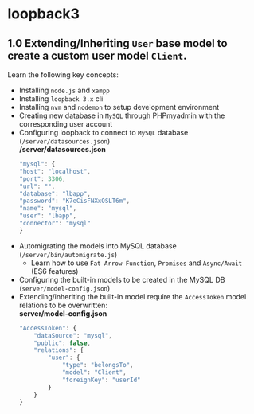 # loopback3

## 1.0 Extending/Inheriting `User` base model to create a custom user model `Client`.

Learn the following key concepts:  
* Installing `node.js` and `xampp`   
* Installing `loopback 3.x` cli    
* Installing `nvm` and `nodemon` to setup development environment
* Creating new database in `MySQL` through PHPmyadmin with the corresponding user account   
* Configuring loopback to connect to `MySQL` database (`/server/datasources.json`)  
**/server/datasources.json**   
    ```javascript
    "mysql": {
    "host": "localhost",
    "port": 3306,
    "url": "",
    "database": "lbapp",
    "password": "K7eCisFNXxOSLT6m",
    "name": "mysql",
    "user": "lbapp",
    "connector": "mysql"
  }
    ```
* Automigrating the models into MySQL database (`/server/bin/automigrate.js`) 
   - Learn how to use `Fat Arrow Function`, `Promises` and `Async/Await` (ES6 features)
* Configuring the built-in models to be created in the MySQL DB (`server/model-config.json`)  
* Extending/inheriting the built-in model require the `AccessToken` model relations to be overwritten:  
**server/model-config.json**  
    ```javascript
    "AccessToken": {
        "dataSource": "mysql",
        "public": false,
        "relations": {
            "user": {
                "type": "belongsTo",
                "model": "Client",
                "foreignKey": "userId"
            }
        }
    }
    ```